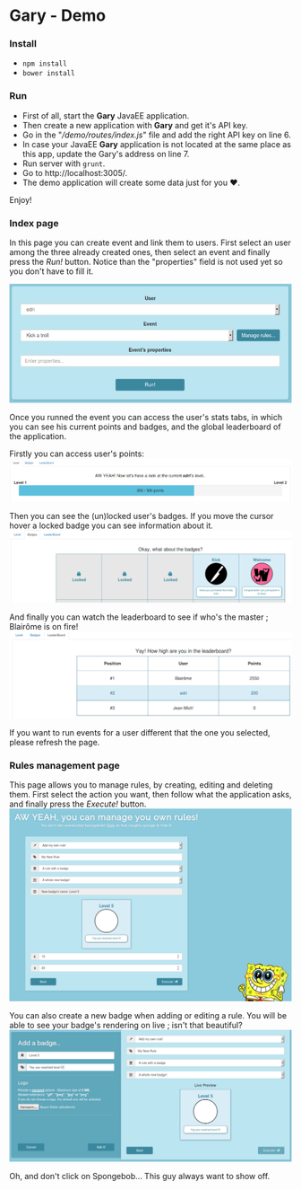 
# Gary - Demo

### Install

 - `npm install`
 - `bower install`

### Run

 - First of all, start the **Gary** JavaEE application.
 - Then create a new application with **Gary** and get it's API key.
 - Go in the "*/demo/routes/index.js*" file and add the right API key on line 6.
 - In case your JavaEE **Gary** application is not located at the same place as this app, update the Gary's address on line 7.
 - Run server with `grunt`.
 - Go to http://localhost:3005/.
 - The demo application will create some data just for you ♥.

Enjoy!

### Index page
In this page you can create event and link them to users. First select an user among the three already created ones, then select an event and finally press the *Run!* button. Notice than the "properties" field is not used yet so you don't have to fill it.

![alt text](documentation_images/running_event.png "Running an event")

Once you runned the event you can access the user's stats tabs, in which you can see his current points and badges, and the global leaderboard of the application.

Firstly you can access user's points:
![alt text](documentation_images/user_points.png "Current points of the selected user")

Then you can see the (un)locked user's badges. If you move the cursor hover a locked badge you can see information about it.
![alt text](documentation_images/user_badges.png "Current badges of the selected user")

And finally you can watch the leaderboard to see if who's the master ; Blairôme is on fire!
![alt text](documentation_images/leaderboard.png "Leaderboard of users points")

If you want to run events for a user different that the one you selected, please refresh the page.

### Rules management page
This page allows you to manage rules, by creating, editing and deleting them. First select the action you want, then follow what the application asks, and finally press the *Execute!* button.
![alt text](documentation_images/rule_management.png "Add a rule")

You can also create a new badge when adding or editing a rule. You will be able to see your badge's rendering on live ; isn't that beautiful?
![alt text](documentation_images/badge_creation.png "Add a badge")

Oh, and don't click on Spongebob... This guy always want to show off.
